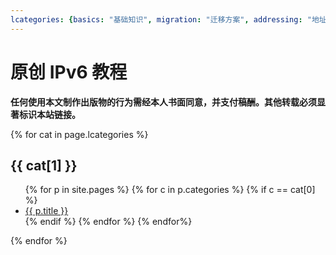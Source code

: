 ```yaml
---
lcategories: {basics: "基础知识", migration: "迁移方案", addressing: "地址分配", security: "安全", design: "网络设计"}
---
```


# 原创 IPv6 教程
**任何使用本文制作出版物的行为需经本人书面同意，并支付稿酬。其他转载必须显著标识本站链接。**

{% for cat in page.lcategories %}

<h2>
{{ cat[1] }}
</h2>

<ul>
{% for p in site.pages %}
  {% for c in p.categories %}
    {% if c == cat[0] %}
      <li><a href="{{ p.url }}">{{ p.title }}</a></li>
    {% endif %}
  {% endfor %}
{% endfor%}
</ul>
{% endfor %}
